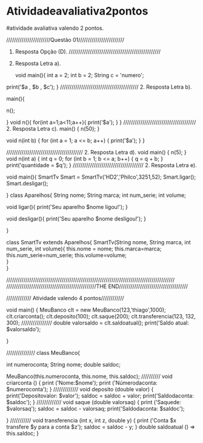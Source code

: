 # Atividadeavaliativa2pontos
#atividade avaliativa valendo 2 pontos.


 ///////////////////////Questão 01////////////////////////
 
1. Resposta  Opção (D).
////////////////////////////////////////////////
2. Resposta Letra a).

   void main(){
  int a = 2; 
  int b = 2;
  String c = 'numero'; 
  
 print('$a , $b , $c'); 
}
/////////////////////////////////////////
2.  Resposta Letra b).

main(){
  
n();
  
}
void n(){
  for(int a=1;a<11;a++){
    print('$a');
  }
}
//////////////////////////////////////
2.  Resposta Letra c).
 main() {
  n(50);
}

void n(int b) {
  for (int a = 1; a <= b; a++) {
    print('$a');
  }
}

////////////////////////////////////////
2.  Resposta Letra d).
void main() {
  n(5);
}
void n(int a) {
  int q = 0;
  for (int b = 1; b <= a; b++) {
    q = q + b;
  }
  print('quantidade = $q');
}
/////////////////////////////////////
2.  Resposta Letra e).

void main(){
  SmartTv Smart = SmartTv('HD2','Philco',3251,52);
  Smart.ligar();
  Smart.desligar();

  
}
class Aparelhos{
  String nome;
  String marca;
  int num_serie;
  int volume;
  
  void ligar(){
    print('Seu aparelho $nome ligou!');
  }
  
  void desligar(){
    print('Seu aparelho $nome desligou!');
  }
  

  
  
}

class SmartTv extends Aparelhos{
  SmartTv(String nome, String marca, int num_serie, int volume){
    this.nome = nome;
    this.marca=marca;
    this.num_serie=num_serie;
    this.volume=volume;  
  }  
}



////////////////////////////////////////////////////////////////////////////////////////
///////////////////////////////////////////////THE END////////////////////////////////////


///////////// Atividade valendo 4 pontos////////////


void main() {
 MeuBanco clt = new MeuBanco(123,'thiago',1000);
 clt.criarconta();
 clt.deposito(100);
 clt.saque(200);
 clt.transferencia(123, 132, 300);
  ////////////////
 double valorsaldo = clt.saldoatual();
 print('Saldo atual: $valorsaldo');
  
}

///////////////
class MeuBanco{
  
  int numeroconta;
  String nome;
  double saldoc;
  
  MeuBanco(this.numeroconta, this.nome, this.saldoc);
  //////////
   void criarconta () {
     print ('Nome:$nome');
     print ('Númerodaconta: $numeroconta');
   }
  /////////////
  void deposito (double valor) {
    print('Depositovalor: $valor');
    saldoc = saldoc + valor;
    print('Saldodaconta: $saldoc');
  }
  /////////////
  void saque (double valorsaq) {
    print ('Saquede: $valorsaq');
    saldoc = saldoc - valorsaq;
    print('Saldodaconta: $saldoc');
    
  }
  ///////////
  void transferencia (int x, int z, double y) {
    print ('Conta $x transfere $y para a conta $z');
    saldoc = saldoc - y;
  }
  double saldoatual () => this.saldoc;
}


